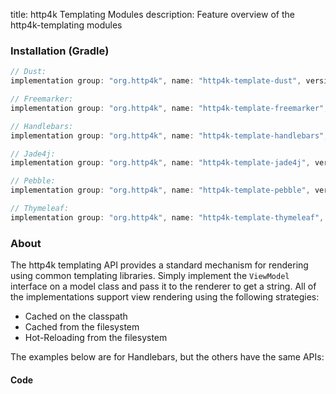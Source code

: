 title: http4k Templating Modules
description: Feature overview of the http4k-templating modules

### Installation (Gradle)

```groovy
// Dust: 
implementation group: "org.http4k", name: "http4k-template-dust", version: "4.30.7.0"

// Freemarker: 
implementation group: "org.http4k", name: "http4k-template-freemarker", version: "4.30.7.0"

// Handlebars: 
implementation group: "org.http4k", name: "http4k-template-handlebars", version: "4.30.7.0"

// Jade4j: 
implementation group: "org.http4k", name: "http4k-template-jade4j", version: "4.30.7.0"

// Pebble: 
implementation group: "org.http4k", name: "http4k-template-pebble", version: "4.30.7.0"

// Thymeleaf: 
implementation group: "org.http4k", name: "http4k-template-thymeleaf", version: "4.30.7.0"
```

### About
The http4k templating API provides a standard mechanism for rendering using common templating libraries. Simply implement the `ViewModel` interface on a model class and pass it to the renderer to get a string. All of the implementations support view rendering using the following strategies:

* Cached on the classpath
* Cached from the filesystem
* Hot-Reloading from the filesystem

The examples below are for Handlebars, but the others have the same APIs:

#### Code  [<img class="octocat"/>](https://github.com/http4k/http4k/blob/master/src/docs/guide/reference/templating/example.kt)

<script src="https://gist-it.appspot.com/https://github.com/http4k/http4k/blob/master/src/docs/guide/reference/templating/example.kt"></script>

[http4k]: https://http4k.org
